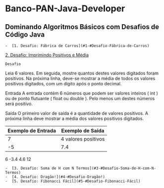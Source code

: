 # Banco-PAN-Java-Developer
## Dominando Algoritmos Básicos com Desafios de Código Java 
      
    -  [1. Desafio: Fábrica de Carros](#1-#Desafio-Fábrica-de-Carros)
[2. Desafio: Imprimindo Positivos e Média](https://github.com/w3helton/Banco-PAN-Java-Developer/blob/1b681958ba110dd0ac3bf13ce6fe5fb33661eaab/Desafio:%20Imprimindo%20Positivos%20e%20M%C3%A9dia/Desafio:%20Imprimindo%20Positivos%20e%20M%C3%A9dia)
    
    Desafio
Leia 6 valores. Em seguida, mostre quantos destes valores digitados foram positivos. Na próxima linha, deve-se mostrar a média de todos os valores positivos digitados, com um dígito após o ponto decimal.

Entrada
A entrada contém 6 números que podem ser valores inteiros ( int ) ou de ponto flutuante ( float ou double ). Pelo menos um destes números será positivo.

Saída
O primeiro valor de saída é a quantidade de valores positivos. A próxima linha deve mostrar a média dos valores positivos digitados.

|Exemplo de Entrada|	Exemplo de Saída|
|------------------|--------------------|
|7                  | 4 valores positivos|
|-5                 |   7.4
6
-3.4
4.6
12



    -  [3. Desafio: Soma de H com N Termos](#3-#Desafio-Soma-de-H-com-N-Termos)
    -  [4. Desafio: Dragão!](#4-#Desafio-Dragão!)
    -  [5. Desafio: Fibonacci Fácil](#5-#Desafio-Fibonacci-Fácil)
